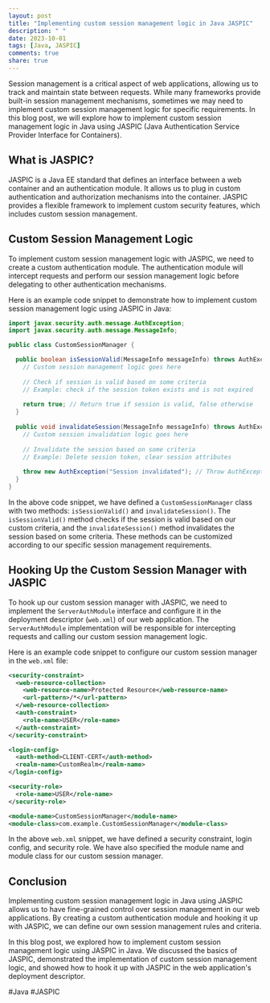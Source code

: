 ```yaml
---
layout: post
title: "Implementing custom session management logic in Java JASPIC"
description: " "
date: 2023-10-01
tags: [Java, JASPIC]
comments: true
share: true
---
```


Session management is a critical aspect of web applications, allowing us to track and maintain state between requests. While many frameworks provide built-in session management mechanisms, sometimes we may need to implement custom session management logic for specific requirements. In this blog post, we will explore how to implement custom session management logic in Java using JASPIC (Java Authentication Service Provider Interface for Containers).

## What is JASPIC?

JASPIC is a Java EE standard that defines an interface between a web container and an authentication module. It allows us to plug in custom authentication and authorization mechanisms into the container. JASPIC provides a flexible framework to implement custom security features, which includes custom session management.

## Custom Session Management Logic

To implement custom session management logic with JASPIC, we need to create a custom authentication module. The authentication module will intercept requests and perform our session management logic before delegating to other authentication mechanisms.

Here is an example code snippet to demonstrate how to implement custom session management logic using JASPIC in Java:

```java
import javax.security.auth.message.AuthException;
import javax.security.auth.message.MessageInfo;

public class CustomSessionManager {

  public boolean isSessionValid(MessageInfo messageInfo) throws AuthException {
    // Custom session management logic goes here
    
    // Check if session is valid based on some criteria
    // Example: check if the session token exists and is not expired
    
    return true; // Return true if session is valid, false otherwise
  }
  
  public void invalidateSession(MessageInfo messageInfo) throws AuthException {
    // Custom session invalidation logic goes here
    
    // Invalidate the session based on some criteria
    // Example: Delete session token, clear session attributes
    
    throw new AuthException("Session invalidated"); // Throw AuthException to invalidate session
  }
}
```

In the above code snippet, we have defined a `CustomSessionManager` class with two methods: `isSessionValid()` and `invalidateSession()`. The `isSessionValid()` method checks if the session is valid based on our custom criteria, and the `invalidateSession()` method invalidates the session based on some criteria. These methods can be customized according to our specific session management requirements.

## Hooking Up the Custom Session Manager with JASPIC

To hook up our custom session manager with JASPIC, we need to implement the `ServerAuthModule` interface and configure it in the deployment descriptor (`web.xml`) of our web application. The `ServerAuthModule` implementation will be responsible for intercepting requests and calling our custom session management logic.

Here is an example code snippet to configure our custom session manager in the `web.xml` file:

```xml
<security-constraint>
  <web-resource-collection>
    <web-resource-name>Protected Resource</web-resource-name>
    <url-pattern>/*</url-pattern>
  </web-resource-collection>
  <auth-constraint>
    <role-name>USER</role-name>
  </auth-constraint>
</security-constraint>

<login-config>
  <auth-method>CLIENT-CERT</auth-method>
  <realm-name>CustomRealm</realm-name>
</login-config>

<security-role>
  <role-name>USER</role-name>
</security-role>

<module-name>CustomSessionManager</module-name>
<module-class>com.example.CustomSessionManager</module-class>
```

In the above `web.xml` snippet, we have defined a security constraint, login config, and security role. We have also specified the module name and module class for our custom session manager.

## Conclusion

Implementing custom session management logic in Java using JASPIC allows us to have fine-grained control over session management in our web applications. By creating a custom authentication module and hooking it up with JASPIC, we can define our own session management rules and criteria.

In this blog post, we explored how to implement custom session management logic using JASPIC in Java. We discussed the basics of JASPIC, demonstrated the implementation of custom session management logic, and showed how to hook it up with JASPIC in the web application's deployment descriptor.

#Java #JASPIC